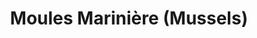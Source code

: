 ---
title: "Moules Marinière (Mussels)"
type: "recipe"
tags: 
  - mussels
  - french
  - easy
source: "https://www.youtube.com/watch?v=8q287rBZAM0"
image: "image.jpg"
---